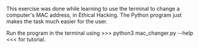 This exercise was done while learning to use the terminal to change a computer's MAC address, in Ethical Hacking. The Python program just makes the task much easier for the user.

Run the program in the terminal using >>> python3 mac_changer.py --help <<< for tutorial.

